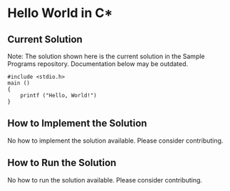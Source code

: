 # Hello World in C\*

## Current Solution

Note: The solution shown here is the current solution in the Sample Programs repository. Documentation below may be outdated.

```C\*
#include <stdio.h>
main ()
{
	printf ("Hello, World!")
}

```

## How to Implement the Solution

No how to implement the solution available. Please consider contributing.

## How to Run the Solution

No how to run the solution available. Please consider contributing.
